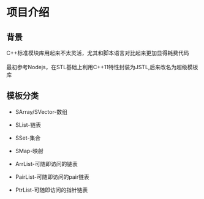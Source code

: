 # **项目介绍**
## **背景**
C++标准模块库用起来不太灵活，尤其和脚本语言对比起来更加显得耗费代码
</br></br>
最初参考Nodejs，在STL基础上利用C++11特性封装为JSTL,后来改名为超级模板库

## **模板分类**
* SArray/SVector-数组

* SList-链表

* SSet-集合

* SMap-映射

* ArrList-可随即访问的链表

* PairList-可随即访问的pair链表

* PtrList-可随即访问的指针链表
